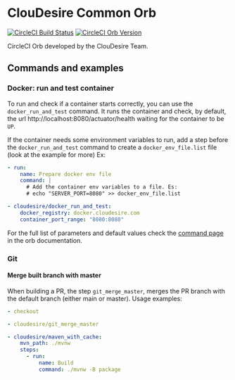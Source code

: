 
# ClouDesire Common Orb

[![CircleCI Build Status](https://circleci.com/gh/ClouDesire/circleci-orbs.svg?style=shield "CircleCI Build Status")](https://circleci.com/gh/ClouDesire/circleci-orbs) [![CircleCI Orb Version](https://img.shields.io/badge/endpoint.svg?url=https://badges.circleci.io/orb/cloudesire/common)](https://circleci.com/orbs/registry/orb/cloudesire/common)

CircleCI Orb developed by the ClouDesire Team. 

## Commands and examples

### Docker: run and test container

To run and check if a container starts correctly, you can use the `docker_run_and_test` command. It runs the container and check, by default, the url http://localhost:8080/actuator/health waiting for the container to be `UP`.

If the container needs some environment variables to run, add a step before the `docker_run_and_test` command to create a `docker_env_file.list` file (look at the example for more)
Ex: 

```yaml
- run:
    name: Prepare docker env file
    command: |
      # Add the container env variables to a file. Es:
      # echo "SERVER_PORT=8080" >> docker_env_file.list

- cloudesire/docker_run_and_test:
    docker_registry: docker.cloudesire.com
    container_port_range: "8080:8080"

```

For the full list of parameters and default values check the [command page](https://circleci.com/developer/orbs/orb/cloudesire/common#commands-docker_run_and_test) in the orb documentation.


### Git
#### Merge built branch with master

When building a PR, the step `git_merge_master`, merges the PR branch with the default branch (either main or master). 
Usage examples:

```yaml
- checkout

- cloudesire/git_merge_master

- cloudesire/maven_with_cache:
    mvn_path: ./mvnw
    steps:
      - run:
          name: Build
          command: ./mvnw -B package
```
